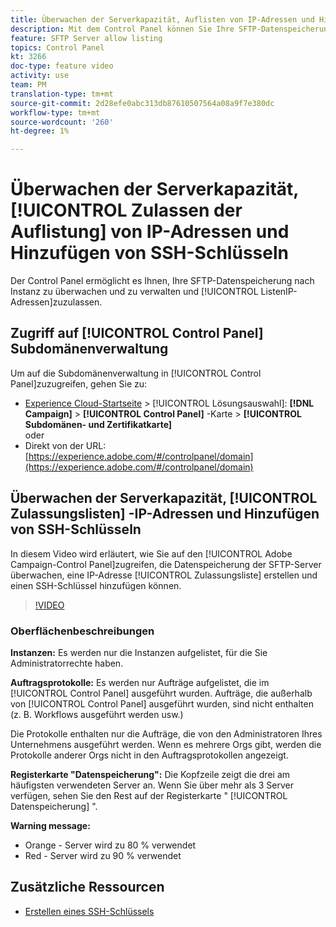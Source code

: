 ```yaml
---
title: Überwachen der Serverkapazität, Auflisten von IP-Adressen und Hinzufügen von SSH-Schlüsseln
description: Mit dem Control Panel können Sie Ihre SFTP-Datenspeicherung nach Instanz und Zulassungsliste-IP-Adressen überwachen und verwalten.
feature: SFTP Server allow listing
topics: Control Panel
kt: 3266
doc-type: feature video
activity: use
team: PM
translation-type: tm+mt
source-git-commit: 2d28efe0abc313db87610507564a08a9f7e380dc
workflow-type: tm+mt
source-wordcount: '260'
ht-degree: 1%

---
```



# Überwachen der Serverkapazität, [!UICONTROL Zulassen der Auflistung] von IP-Adressen und Hinzufügen von SSH-Schlüsseln

Der Control Panel ermöglicht es Ihnen, Ihre SFTP-Datenspeicherung nach Instanz zu überwachen und zu verwalten und [!UICONTROL ListenIP-Adressen]zuzulassen.

## Zugriff auf [!UICONTROL Control Panel] Subdomänenverwaltung

Um auf die Subdomänenverwaltung in [!UICONTROL Control Panel]zuzugreifen, gehen Sie zu:

* [Experience Cloud-Startseite](https://experience.adobe.com/#/home) > [!UICONTROL Lösungsauswahl]: **[!DNL Campaign]** > **[!UICONTROL Control Panel]** -Karte > **[!UICONTROL Subdomänen- und Zertifikatkarte]**\
   oder
* Direkt von der URL: [https://experience.adobe.com/#/controlpanel/domain](https://experience.adobe.com/#/controlpanel/domain)

## Überwachen der Serverkapazität, [!UICONTROL Zulassungslisten] -IP-Adressen und Hinzufügen von SSH-Schlüsseln

In diesem Video wird erläutert, wie Sie auf den [!UICONTROL Adobe Campaign-Control Panel]zugreifen, die Datenspeicherung der SFTP-Server überwachen, eine IP-Adresse [!UICONTROL Zulassungsliste] erstellen und einen SSH-Schlüssel hinzufügen können.

>[!VIDEO](https://video.tv.adobe.com/v/27270?quality=12)

### Oberflächenbeschreibungen

**Instanzen:** Es werden nur die Instanzen aufgelistet, für die Sie Administratorrechte haben.

**Auftragsprotokolle:** Es werden nur Aufträge aufgelistet, die im [!UICONTROL Control Panel] ausgeführt wurden. Aufträge, die außerhalb von [!UICONTROL Control Panel] ausgeführt wurden, sind nicht enthalten (z. B. Workflows ausgeführt werden usw.)

Die Protokolle enthalten nur die Aufträge, die von den Administratoren Ihres Unternehmens ausgeführt werden. Wenn es mehrere Orgs gibt, werden die Protokolle anderer Orgs nicht in den Auftragsprotokollen angezeigt.

**Registerkarte &quot;Datenspeicherung&quot;:** Die Kopfzeile zeigt die drei am häufigsten verwendeten Server an. Wenn Sie über mehr als 3 Server verfügen, sehen Sie den Rest auf der Registerkarte &quot; [!UICONTROL Datenspeicherung] &quot;.

**Warning message:**

* Orange - Server wird zu 80 % verwendet
* Red - Server wird zu 90 % verwendet

## Zusätzliche Ressourcen

* [Erstellen eines SSH-Schlüssels](/help/acc/monitoring-campaign-classic/control-panel/generate-ssh-key.md)

